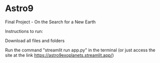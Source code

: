 # Astro9

Final Project - On the Search for a New Earth

Instructions to run: 

Download all files and folders

Run the command "streamlit run app.py" in the terminal (or just access the site at the link https://astro9exoplanets.streamlit.app/)
